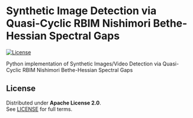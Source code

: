 # Synthetic Image Detection via Quasi-Cyclic RBIM Nishimori Bethe-Hessian Spectral Gaps

[![License](https://img.shields.io/badge/License-Apache%202.0-blue.svg)](https://github.com/Lcrypto/Classical-and-Quantum-Topology-ML-toric-spherical/blob/main/LICENSE)

Python implementation of Synthetic Images/Video Detection via Quasi-Cyclic RBIM Nishimori Bethe-Hessian Spectral Gaps

## License
Distributed under **Apache License 2.0**.  
See [LICENSE](https://github.com/Lcrypto/Classical-and-Quantum-Topology-ML-toric-spherical/blob/main/LICENSE) for full terms.
